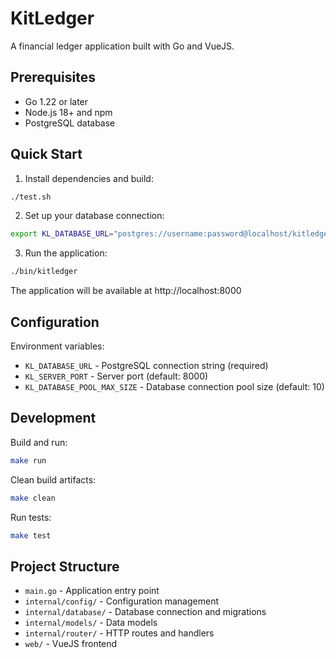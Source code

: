 # KitLedger

A financial ledger application built with Go and VueJS.

## Prerequisites

- Go 1.22 or later
- Node.js 18+ and npm
- PostgreSQL database

## Quick Start

1. Install dependencies and build:
```bash
./test.sh
```

2. Set up your database connection:
```bash
export KL_DATABASE_URL="postgres://username:password@localhost/kitledger?sslmode=disable"
```

3. Run the application:
```bash
./bin/kitledger
```

The application will be available at http://localhost:8000

## Configuration

Environment variables:
- `KL_DATABASE_URL` - PostgreSQL connection string (required)
- `KL_SERVER_PORT` - Server port (default: 8000)
- `KL_DATABASE_POOL_MAX_SIZE` - Database connection pool size (default: 10)

## Development

Build and run:
```bash
make run
```

Clean build artifacts:
```bash
make clean
```

Run tests:
```bash
make test
```

## Project Structure

- `main.go` - Application entry point
- `internal/config/` - Configuration management
- `internal/database/` - Database connection and migrations
- `internal/models/` - Data models
- `internal/router/` - HTTP routes and handlers
- `web/` - VueJS frontend
